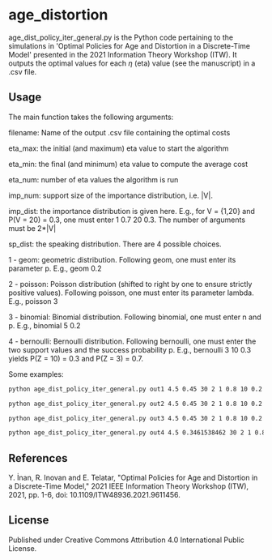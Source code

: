# age_distortion

age_dist_policy_iter_general.py is the Python code pertaining to the simulations in 'Optimal Policies for Age and Distortion in a Discrete-Time Model' presented in the 2021 Information Theory Workshop (ITW). It outputs the optimal values for each $\eta$ (eta) value (see the manuscript) in a .csv file.

## Usage

The main function takes the following arguments:

   filename: Name of the output .csv file containing the optimal costs
   
   eta_max: the initial (and maximum) eta value to start the algorithm 
   
   eta_min: the final (and minimum) eta value to compute the average cost
   
   eta_num: number of eta values the algorithm is run
   
   imp_num: support size of the importance distribution, i.e. |V|.
   
   imp_dist: the importance distribution is given here. E.g., for V = {1,20} and P(V = 20) = 0.3, one must enter 1 0.7 20 0.3. The number of arguments must be 2*|V|
   
   sp_dist: the speaking distribution. There are 4 possible choices.
   
   1 - geom: geometric distribution. Following geom, one must enter its parameter p. E.g., geom 0.2
        
   2 - poisson: Poisson distribution (shifted to right by one to ensure strictly positive values). Following poisson, one must enter its parameter lambda. E.g., poisson 3
        
   3 - binomial: Binomial distribution. Following binomial, one must enter n and p. E.g., binomial 5 0.2
       
   4 - bernoulli: Bernoulli distribution. Following bernoulli, one must enter the two support values and the success probability p. E.g., bernoulli 3 10 0.3 yields P(Z = 10) = 0.3 and P(Z = 3) = 0.7.
        
Some examples:

```bash
python age_dist_policy_iter_general.py out1 4.5 0.45 30 2 1 0.8 10 0.2 geom 0.5
```

```bash
python age_dist_policy_iter_general.py out2 4.5 0.45 30 2 1 0.8 10 0.2 poisson 1
```

```bash
python age_dist_policy_iter_general.py out3 4.5 0.45 30 2 1 0.8 10 0.2 binomial 4 0.25
```

```bash
python age_dist_policy_iter_general.py out4 4.5 0.3461538462 30 2 1 0.8 10 0.2 bernoulli 1 2 1.0
```

## References

Y. İnan, R. Inovan and E. Telatar, "Optimal Policies for Age and Distortion in a Discrete-Time Model," 2021 IEEE Information Theory Workshop (ITW), 2021, pp. 1-6, doi: 10.1109/ITW48936.2021.9611456.

## License

Published under Creative Commons Attribution 4.0 International Public License.

